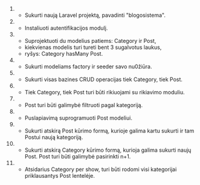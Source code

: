 1. + Sukurti naują Laravel projektą, pavadinti "blogosistema".
2. + Instaliuoti autentifikacijos modulį.
3. + Suprojektuoti du modelius patiems: Category ir Post, 
    + kiekvienas modelis turi tureti bent 3 sugalvotus laukus, 
    + ryšys: Category hasMany Post.
4. + Sukurti modeliams factory ir seeder savo nu0žiūra.
5. + Sukurti visas bazines CRUD operacijas tiek Category, tiek Post.
6. + Tiek Category, tiek Post turi būti rikiuojami su rikiavimo moduliu.
7. + Post turi būti galimybė filtruoti pagal kategoriją.
8. + Puslapiavimą suprogramuoti Post modeliui.
9. + Sukurti atskirą Post kūrimo formą, kurioje galima kartu sukurti ir tam Postui naują kategoriją.
10. + Sukurti atskirą Category kūrimo formą, kurioja galima sukurti naujų Post. Post turi būti galimybė pasirinkti n+1.
11. + Atsidarius Category per show, turi būti rodomi visi kategorijai priklausantys Post lentelėje.